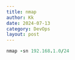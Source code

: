 ```yaml
---
title: nmap
author: Kk
date: 2024-07-13
category: DevOps
layout: post
---
```


```ruby
nmap -sn 192.168.1.0/24
```